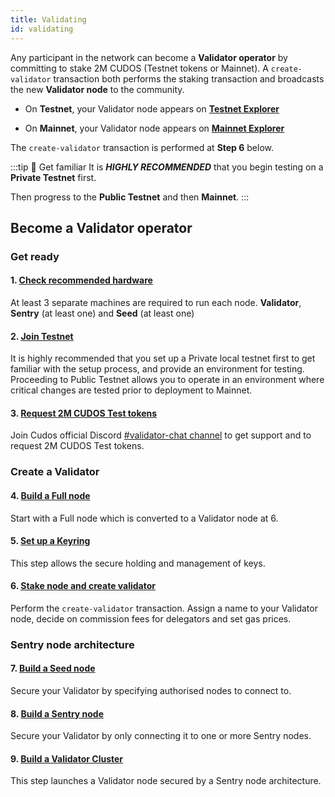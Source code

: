 ```yaml
---
title: Validating
id: validating
---
```


Any participant in the network can become a **Validator operator** by committing to stake 2M CUDOS (Testnet tokens or Mainnet). A `create-validator` transaction both performs the staking transaction and broadcasts the new **Validator node** to the community.  

* On **Testnet**, your Validator node appears on [**Testnet Explorer**](https://explorer.testnet.cudos.org/)

* On **Mainnet**, your Validator node appears on [**Mainnet Explorer**](https://explorer.cudos.org/)

The `create-validator` transaction is performed at **Step 6** below. 

:::tip 🚦 Get familiar
It is ***HIGHLY RECOMMENDED*** that you begin testing on a **Private Testnet** first.

Then progress to the **Public Testnet** and then **Mainnet**. 
:::

## Become a **Validator operator** 

### Get ready

#### 1. [Check recommended hardware](/docs/node/prerequisites/hw-req)
At least 3 separate machines are required to run each node. **Validator**, **Sentry** (at least one) and **Seed** (at least one)

#### 2. [Join Testnet](/docs/node/prerequisites/join-testnet)
It is highly recommended that you set up a Private local testnet first to get familiar with the setup process, and provide an environment for testing. Proceeding to Public Testnet allows you to operate in an environment where critical changes are tested prior to deployment to Mainnet. 

#### 3. [Request 2M CUDOS Test tokens](/docs/node/prerequisites/stake-req)
Join Cudos official Discord [#validator-chat channel](https://discord.com/channels/593796681103966208/849951329174421504) to get support and to request 2M CUDOS Test tokens. 

### Create a Validator

#### 4. [Build a Full node](/docs/node/run-node/run-full-node)
Start with a Full node which is converted to a Validator node at 6. 

#### 5. [Set up a Keyring](/docs/node/run-node/prepare-node-for-validating)
This step allows the secure holding and management of keys.

#### 6. [Stake node and create validator](/docs/node/run-node/stake-node)
Perform the `create-validator` transaction. Assign a name to your Validator node, decide on commission fees for delegators and set gas prices. 

### Sentry node architecture

#### 7. [Build a Seed node](/docs/node/run-node/run-seed-node)
Secure your Validator by specifying authorised nodes to connect to. 

#### 8. [Build a Sentry node](/docs/node/run-node/run-sentry-node)
Secure your Validator by only connecting it to one or more Sentry nodes. 

#### 9. [Build a Validator Cluster](/docs/node/run-node/run-validator-cluster)
This step launches a Validator node secured by a Sentry node architecture. 


